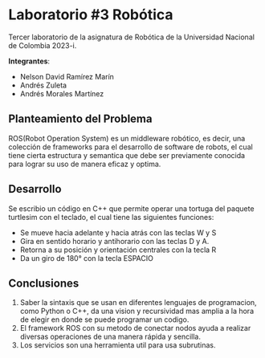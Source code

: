 # Laboratorio #3 Robótica
Tercer laboratorio de la asignatura de Robótica de la Universidad Nacional de Colombia 2023-i.

**Integrantes**: 
* Nelson David Ramírez Marín
* Andrés Zuleta 
* Andrés Morales Martínez


## Planteamiento del Problema 
ROS(Robot Operation System) es un middleware robótico, es decir, una colección de frameworks para el desarrollo de software de robots, el cual tiene cierta estructura y semantica que debe ser previamente conocida para lograr su uso de manera eficaz y optima.
 
## Desarrollo 
Se escribio un código en C++ que permite operar una tortuga del paquete turtlesim con el teclado, el cual tiene las siguientes funciones:
- Se mueve hacia adelante y hacia atrás con las teclas W y S
- Gira en sentido horario y antihorario con las teclas D y A.
- Retorna a su posición y orientación centrales con la tecla R
- Da un giro de 180° con la tecla ESPACIO





## Conclusiones

1. Saber la sintaxis que se usan en diferentes lenguajes de programacion, como Python o C++, da una vision y recursividad mas amplia a la hora de elegir en donde se puede programar un codigo.
2. El framework ROS con su metodo de conectar nodos ayuda a realizar diversas operaciones de una manera rápida y sencilla.
3. Los servicios son una herramienta util para usa subrutinas.

